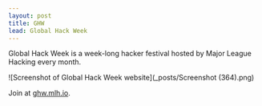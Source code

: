 ```yaml
---
layout: post
title: GHW 
lead: Global Hack Week
---
```


Global Hack Week is a week-long hacker festival hosted by Major League 
Hacking every month.

![Screenshot of Global Hack Week website](_posts/Screenshot (364).png)

Join at [ghw.mlh.io](https://ghw.mlh.io).
